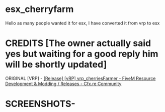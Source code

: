 # esx_cherryfarm
Hello as many people wanted it for esx,
I have converted it from vrp to esx


# CREDITS [The owner actually said yes but waiting for a good reply him will be shortly updated]  

ORIGINAL [VRP] - [[Release] [vRP] vrp_cherriesFarmer - FiveM Resource Development &amp; Modding / Releases - Cfx.re Community](https://forum.cfx.re/t/release-vrp-vrp-cherriesfarmer/1827975) 



# SCREENSHOTS-

